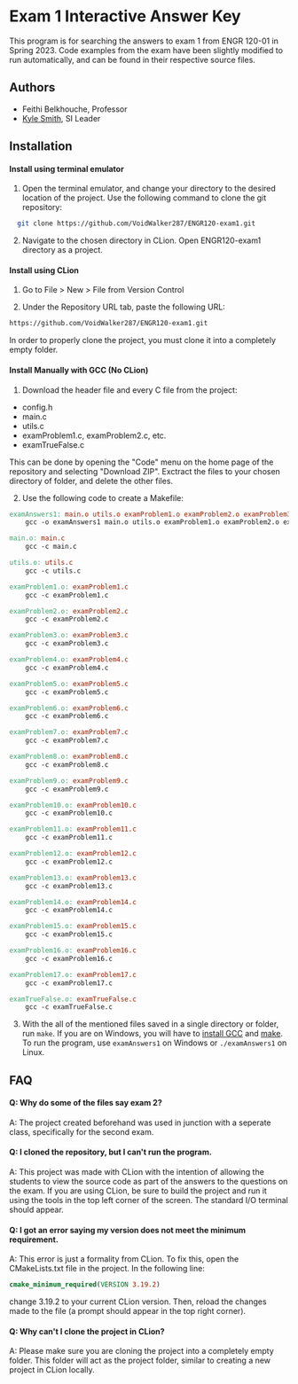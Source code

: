 
# Exam 1 Interactive Answer Key

This program is for searching the answers to exam 1 from ENGR 120-01 in Spring 2023. Code examples from the exam have been slightly modified to run automatically, and can be found in their respective source files.


## Authors

- Feithi Belkhouche, Professor
- [Kyle Smith](https://github.com/VoidWalker287), SI Leader

## Installation

#### Install using terminal emulator
1. Open the terminal emulator, and change your directory to the desired location of the project.
Use the following command to clone the git repository:
```bash
  git clone https://github.com/VoidWalker287/ENGR120-exam1.git
```
2. Navigate to the chosen directory in CLion. Open ENGR120-exam1 directory as a project.

#### Install using CLion
1. Go to File > New > File from Version Control

2. Under the Repository URL tab, paste the following URL:
```bash
https://github.com/VoidWalker287/ENGR120-exam1.git
```
In order to properly clone the project, you must clone it into a completely empty folder.

#### Install Manually with GCC (No CLion)
1. Download the header file and every C file from the project:

- config.h
- main.c
- utils.c
- examProblem1.c, examProblem2.c, etc.
- examTrueFalse.c

This can be done by opening the "Code" menu on the home page of the repository and selecting "Download ZIP". Exctract the files to your chosen directory of folder, and delete the other files.

2. Use the following code to create a Makefile:
```Makefile
examAnswers1: main.o utils.o examProblem1.o examProblem2.o examProblem3.o examProblem4.o examProblem5.o examProblem6.o examProblem7.o examProblem8.o examProblem9.o examProblem10.o examProblem11.o examProblem12.o examProblem13.o examProblem14.o examProblem15.o examProblem16.o examProblem17.o examTrueFalse.o
	gcc -o examAnswers1 main.o utils.o examProblem1.o examProblem2.o examProblem3.o examProblem4.o examProblem5.o examProblem6.o examProblem7.o examProblem8.o examProblem9.o examProblem10.o examProblem11.o examProblem12.o examProblem13.o examProblem14.o examProblem15.o examProblem16.o examProblem17.o examTrueFalse.o

main.o: main.c
	gcc -c main.c

utils.o: utils.c
	gcc -c utils.c

examProblem1.o: examProblem1.c
	gcc -c examProblem1.c

examProblem2.o: examProblem2.c
	gcc -c examProblem2.c

examProblem3.o: examProblem3.c
	gcc -c examProblem3.c

examProblem4.o: examProblem4.c
	gcc -c examProblem4.c

examProblem5.o: examProblem5.c
	gcc -c examProblem5.c

examProblem6.o: examProblem6.c
	gcc -c examProblem6.c

examProblem7.o: examProblem7.c
	gcc -c examProblem7.c

examProblem8.o: examProblem8.c
	gcc -c examProblem8.c

examProblem9.o: examProblem9.c
	gcc -c examProblem9.c

examProblem10.o: examProblem10.c
	gcc -c examProblem10.c

examProblem11.o: examProblem11.c
	gcc -c examProblem11.c

examProblem12.o: examProblem12.c
	gcc -c examProblem12.c

examProblem13.o: examProblem13.c
	gcc -c examProblem13.c

examProblem14.o: examProblem14.c
	gcc -c examProblem14.c

examProblem15.o: examProblem15.c
	gcc -c examProblem15.c

examProblem16.o: examProblem16.c
	gcc -c examProblem16.c

examProblem17.o: examProblem17.c
	gcc -c examProblem17.c

examTrueFalse.o: examTrueFalse.c
	gcc -c examTrueFalse.c
```

3. With the all of the mentioned files saved in a single directory or folder, run ```make```. If you are on Windows, you will have to [install GCC](https://dev.to/gamegods3/how-to-install-gcc-in-windows-10-the-easier-way-422j) and [make](https://stackoverflow.com/questions/2532234/how-to-run-a-makefile-in-windows).
To run the program, use ```examAnswers1``` on Windows or ```./examAnswers1``` on Linux.

## FAQ

#### Q: Why do some of the files say exam 2?

A: The project created beforehand was used in junction with a seperate class, specifically for the second exam.

#### Q: I cloned the repository, but I can't run the program.

A: This project was made with CLion with the intention of allowing the students to view the source code as part of the answers to the questions on the exam. If you are using CLion, be sure to build the project and run it using the tools in the top left corner of the screen. The standard I/O terminal should appear.

#### Q: I got an error saying my version does not meet the minimum requirement.

A: This error is just a formality from CLion. To fix this, open the CMakeLists.txt file in the project. In the following line:
```cmake
cmake_minimum_required(VERSION 3.19.2)
```
change 3.19.2 to your current CLion version. Then, reload the changes made to the file (a prompt should appear in the top right corner).

#### Q: Why can't I clone the project in CLion?

A: Please make sure you are cloning the project into a completely empty folder. This folder will act as the project folder, similar to creating a new project in CLion locally.
